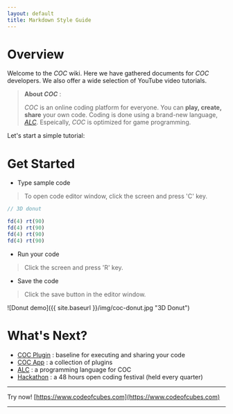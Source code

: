 ```yaml
---
layout: default
title: Markdown Style Guide
---
```


# Overview 
Welcome to the _COC_ wiki. Here we have gathered documents for _COC_ developers. We also offer a wide selection of YouTube video tutorials.

> **About _COC_** : 
> 
> _COC_ is an online coding platform for everyone. You can **play, create, share** your own code. Coding is done using a brand-new language, [_ALC_](p/alc-1.0-white-paper). Espeically, _COC_ is optimized for game programming.

Let's start a simple tutorial:

# Get Started

* Type sample code

> To open code editor window, click the screen and press 'C' key.

```javascript
// 3D donut

fd(4) rt(90)
fd(4) rt(90)
fd(4) rt(90)
fd(4) rt(90)
```

* Run your code

> Click the screen and press 'R' key.

* Save the code

> Click the save button in the editor window. 

![Donut demo]({{ site.baseurl }}/img/coc-donut.jpg "3D Donut")

# What's Next?

* [COC Plugin](p/coc-plugin) : baseline for executing and sharing your code
* [COC App](p/coc-app) : a collection of plugins
* [ALC](p/alc-1.0-white-paper) : a programming language for COC
* [Hackathon](p/hackathon) : a 48 hours open coding festival (held every quarter)

---

Try now! [https://www.codeofcubes.com](https://www.codeofcubes.com)

---
